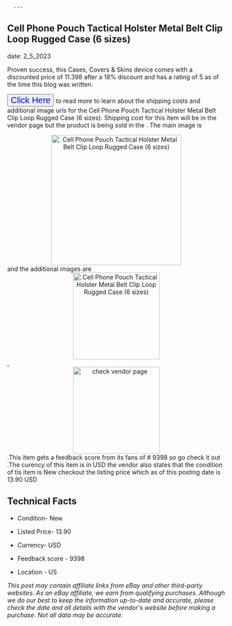  
      ---
      

 ## Cell Phone Pouch Tactical Holster Metal Belt Clip Loop Rugged Case (6 sizes) 

 

      

date: 2_5_2023
     

    
      

Proven success, this Cases, Covers & Skins device comes with a discounted price of 11.398 after a 18% discount and has a rating of  5 as of the time this blog was written.

 <button style="font-size:20px;color:blue" onclick="window.location.href = 'https://www.ebay.com/itm/184057781058?hash=item2adab2db42%3Ag%3AYdQAAOSwi5Vd3wox&mkevt=1&mkcid=1&mkrid=711-53200-19255-0&campid=%253CePNCampaignId%253E&customid=%253CreferenceId%253E&toolid=10049'">Click Here</button>  to read more to learn about the shipping costs and additional image urls for the Cell Phone Pouch Tactical Holster Metal Belt Clip Loop Rugged Case (6 sizes). Shipping cost for this item will be in the vendor page but the product is being sold in the . The main image is <div style="text-align:center;"><img onclick="window.location.href = 'https://www.ebay.com/itm/184057781058?hash=item2adab2db42%3Ag%3AYdQAAOSwi5Vd3wox&mkevt=1&mkcid=1&mkrid=711-53200-19255-0&campid=%253CePNCampaignId%253E&customid=%253CreferenceId%253E&toolid=10049';" src="https://i.ebayimg.com/thumbs/images/g/YdQAAOSwi5Vd3wox/s-l225.jpg" alt="Cell Phone Pouch Tactical Holster Metal Belt Clip Loop Rugged Case (6 sizes)" style="width:300px; height:auto;object-fit:contain;" /></div> and the additional images are <div style="text-align:center;"><img onclick="window.location.href = 'https://www.ebay.com/itm/184057781058?hash=item2adab2db42%3Ag%3AYdQAAOSwi5Vd3wox&mkevt=1&mkcid=1&mkrid=711-53200-19255-0&campid=%253CePNCampaignId%253E&customid=%253CreferenceId%253E&toolid=10049';" src="https://i.ebayimg.com/images/g/YdQAAOSwi5Vd3wox/s-l1200.jpg" alt="Cell Phone Pouch Tactical Holster Metal Belt Clip Loop Rugged Case (6 sizes)" style="width:200px; height:auto;object-fit:contain;" /></div>,<div style="text-align:center;"><img onclick="window.location.href = 'https://www.ebay.com/itm/184057781058?hash=item2adab2db42%3Ag%3AYdQAAOSwi5Vd3wox&mkevt=1&mkcid=1&mkrid=711-53200-19255-0&campid=%253CePNCampaignId%253E&customid=%253CreferenceId%253E&toolid=10049';" src="https://origin-galleryplus.ebayimg.com/ws/web/184057781058_2_0_1/225x225.jpg,https://origin-galleryplus.ebayimg.com/ws/web/184057781058_3_0_1/225x225.jpg,https://origin-galleryplus.ebayimg.com/ws/web/184057781058_4_0_1/225x225.jpg" alt="check vendor page" style="width:200px; height:auto;object-fit:contain;"/></div>.This item gets a feedback score from its fans of # 9398 so go check it out .The curency of this item is in USD the vendor also states that the condition of tis item is New checkout the listing price which as of this posting date is  13.90 USD 


      
      

 ## Technical Facts 



      

 - Condition- New 


      

 - Listed Price- 13.90 


      

 - Currency- USD 


      

 - Feedback score - 9398 


      

 - Location - US 



      

*_This post may contain affiliate links from eBay and other third-party websites. As an eBay affiliate, we earn from qualifying purchases. Although we do our best to keep the information up-to-date and accurate, please check the date and all details with the vendor's website before making a purchase. Not all data may be accurate._*



      
      